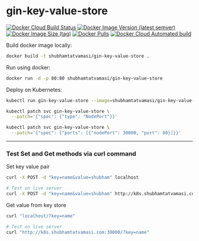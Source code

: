 # gin-key-value-store

[![Docker Cloud Build Status](https://img.shields.io/docker/cloud/build/shubhamtatvamasi/gin-key-value-store)](https://hub.docker.com/r/shubhamtatvamasi/gin-key-value-store)
[![Docker Image Version (latest semver)](https://img.shields.io/docker/v/shubhamtatvamasi/gin-key-value-store?sort=semver)](https://hub.docker.com/r/shubhamtatvamasi/gin-key-value-store)
[![Docker Image Size (tag)](https://img.shields.io/docker/image-size/shubhamtatvamasi/gin-key-value-store/latest)](https://hub.docker.com/r/shubhamtatvamasi/gin-key-value-store)
[![Docker Pulls](https://img.shields.io/docker/pulls/shubhamtatvamasi/gin-key-value-store)](https://hub.docker.com/r/shubhamtatvamasi/gin-key-value-store)
[![Docker Cloud Automated build](https://img.shields.io/docker/cloud/automated/shubhamtatvamasi/gin-key-value-store)](https://hub.docker.com/r/shubhamtatvamasi/gin-key-value-store)

Build docker image locally:
```bash
docker build -t shubhamtatvamasi/gin-key-value-store .
```

Run using docker:
```bash
docker run -d -p 80:80 shubhamtatvamasi/gin-key-value-store
```

Deploy on Kubernetes:
```bash
kubectl run gin-key-value-store --image=shubhamtatvamasi/gin-key-value-store --port=80 --expose

kubectl patch svc gin-key-value-store \
  --patch='{"spec": {"type": "NodePort"}}'

kubectl patch svc gin-key-value-store \
  --patch='{"spec": {"ports": [{"nodePort": 30000, "port": 80}]}}'
```
---

### Test Set and Get methods via curl command

Set key value pair
```bash
curl -X POST -d "key=name&value=shubham" localhost

# Test on live server
curl -X POST -d "key=name&value=shubham" http://k8s.shubhamtatvamasi.com:30000
```

Get value from key store
```bash
curl "localhost/?key=name"

# Test on live server
curl "http://k8s.shubhamtatvamasi.com:30000/?key=name"
```
